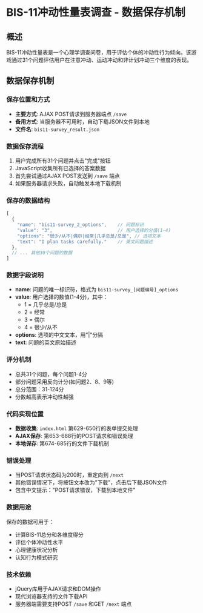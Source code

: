 # BIS-11冲动性量表调查 - 数据保存机制

## 概述
BIS-11冲动性量表是一个心理学调查问卷，用于评估个体的冲动性行为倾向。该游戏通过31个问题评估用户在注意冲动、运动冲动和非计划冲动三个维度的表现。

## 数据保存机制

### 保存位置和方式
- **主要方式**: AJAX POST请求到服务器端点 `/save`
- **备用方式**: 当服务器不可用时，自动下载JSON文件到本地
- **文件名**: `bis11-survey_result.json`

### 数据保存流程
1. 用户完成所有31个问题并点击"完成"按钮
2. JavaScript收集所有已选择的答案数据
3. 首先尝试通过AJAX POST发送到 `/save` 端点
4. 如果服务器请求失败，自动触发本地下载机制

### 保存的数据结构
```javascript
[
  {
    "name": "bis11-survey_2_options",    // 问题标识
    "value": "3",                        // 用户选择的分值(1-4)
    "options": "很少/从不|偶尔|经常|几乎总是/总是", // 选项文本
    "text": "I plan tasks carefully."    // 英文问题描述
  },
  // ... 其他30个问题的数据
]
```

### 数据字段说明
- **name**: 问题的唯一标识符，格式为 `bis11-survey_[问题编号]_options`
- **value**: 用户选择的数值(1-4分)，其中：
  - 1 = 几乎总是/总是
  - 2 = 经常  
  - 3 = 偶尔
  - 4 = 很少/从不
- **options**: 选项的中文文本，用"|"分隔
- **text**: 问题的英文原始描述

### 评分机制
- 总共31个问题，每个问题1-4分
- 部分问题采用反向计分(如问题2、8、9等)
- 总分范围：31-124分
- 分数越高表示冲动性越强

### 代码实现位置
- **数据收集**: `index.html` 第629-650行的表单提交处理
- **AJAX保存**: 第653-688行的POST请求和错误处理
- **本地保存**: 第674-685行的文件下载机制

### 错误处理
- 当POST请求状态码为200时，重定向到 `/next`
- 其他错误情况下，将按钮文本改为"下载"，点击后下载JSON文件
- 包含中文提示："POST请求错误，下载到本地文件"

### 数据用途
保存的数据可用于：
- 计算BIS-11总分和各维度得分
- 评估个体冲动性水平
- 心理健康状况分析
- 认知行为模式研究

### 技术依赖
- jQuery库用于AJAX请求和DOM操作
- 现代浏览器支持的文件下载API
- 服务器端需要支持POST `/save` 和GET `/next` 端点